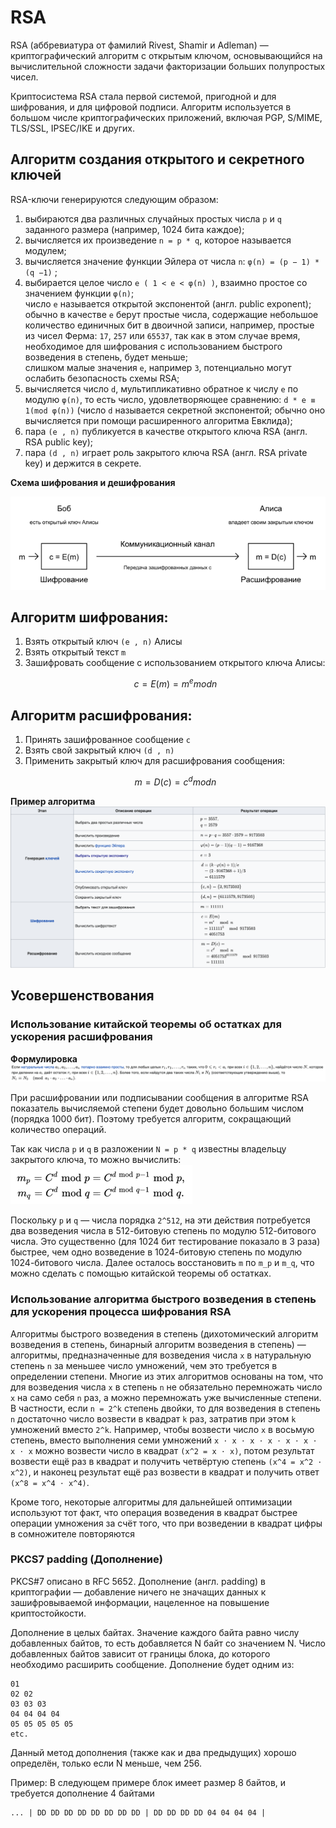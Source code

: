 # RSA

RSA (аббревиатура от фамилий Rivest, Shamir и Adleman) — криптографический алгоритм с открытым ключом, основывающийся на вычислительной сложности задачи факторизации больших полупростых чисел.

Криптосистема RSA стала первой системой, пригодной и для шифрования, и для цифровой подписи. 
Алгоритм используется в большом числе криптографических приложений, включая PGP, S/MIME, TLS/SSL, IPSEC/IKE и других.

## Алгоритм создания открытого и секретного ключей
RSA-ключи генерируются следующим образом:

1) выбираются два различных случайных простых числа 
`p` и `q` заданного размера (например, 1024 бита каждое);
2) вычисляется их произведение
`n = p * q`, которое называется модулем;
3) вычисляется значение функции Эйлера от числа `n`:
`φ(n) = (p − 1) * (q −1)` ;
4) выбирается целое число `e ( 1 < e < φ(n) )`, взаимно простое со значением функции `φ(n)`;\
число `e` называется открытой экспонентой (англ. public exponent);\
обычно в качестве `e` берут простые числа, содержащие небольшое количество единичных бит в двоичной записи, например,
простые из чисел Ферма: `17`, `257` или `65537`, так как в этом случае время, необходимое для шифрования с использованием
быстрого возведения в степень, будет меньше;\
слишком малые значения `e`, например `3`, потенциально могут ослабить безопасность схемы RSA;
5) вычисляется число `d`, мультипликативно обратное к числу `e` по модулю `φ(n)`, то есть число, удовлетворяющее сравнению:
`d * e ≡ 1(mod φ(n))`
(число `d` называется секретной экспонентой; обычно оно вычисляется при помощи расширенного алгоритма Евклида);
6) пара `(e , n)` публикуется в качестве открытого ключа RSA (англ. RSA public key);
7) пара `(d , n)` играет роль закрытого ключа RSA (англ. RSA private key) и держится в секрете.

**Схема шифрования и дешифрования**

![encrypt-decrypt_schema.png](images/encrypt-decrypt_schema.png)

## Алгоритм шифрования:

1) Взять открытый ключ `(e , n)` Алисы 
2) Взять открытый текст `m`
3) Зашифровать сообщение с использованием открытого ключа Алисы:
    ```math
    c = E(m)= m^e mod n
    ```

## Алгоритм расшифрования:

1) Принять зашифрованное сообщение `c`
2) Взять свой закрытый ключ `(d , n)`
3) Применить закрытый ключ для расшифрования сообщения:
    ```math
    m = D(c)= c^d mod n
    ```
   
**Пример алгоритма**\
![Пример алгоритма](images/RSA_example.png)

## Усовершенствования

### Использование китайской теоремы об остатках для ускорения расшифрования

**Формулировка**\
![ctr_form.png](images/ctr_form.png)

При расшифровании или подписывании сообщения в алгоритме RSA показатель вычисляемой степени будет довольно большим числом (порядка 1000 бит). 
Поэтому требуется алгоритм, сокращающий количество операций. 

Так как числа `p` и `q` в разложении `N = p * q` известны владельцу закрытого ключа, то можно вычислить:\
![crt.png](images/crt.png)

Поскольку `p` и `q` — числа порядка `2^512`, на эти действия потребуется два возведения числа в 512-битовую степень по модулю 512-битового числа. 
Это существенно (для 1024 бит тестирование показало в 3 раза) быстрее, чем одно возведение в 1024-битовую степень по модулю 1024-битового числа. 
Далее осталось восстановить 
`m` по `m_p` и `m_q`, что можно сделать с помощью китайской теоремы об остатках.

### Использование алгоритма быстрого возведения в степень для ускорения процесса шифрования RSA

Алгоритмы быстрого возведения в степень (дихотомический алгоритм возведения в степень, бинарный алгоритм возведения в степень) — алгоритмы, предназначенные для возведения числа `x` в натуральную степень `n` за меньшее число умножений, чем это требуется в определении степени.
Многие из этих алгоритмов основаны на том, что для возведения числа `x` в степень `n` не обязательно перемножать число `x` на само себя `n` раз, а можно перемножать уже вычисленные степени. 
В частности, если `n = 2^k` степень двойки, то для возведения в степень `n` достаточно число возвести в квадрат `k` раз, затратив при этом `k` умножений вместо `2^k`. 
Например, чтобы возвести число `x` в восьмую степень, вместо выполнения семи умножений 
`x ⋅ x ⋅ x ⋅ x ⋅ x ⋅ x ⋅ x ⋅ x`
можно возвести число в квадрат `(x^2 = x ⋅ x)`, потом результат возвести ещё раз в квадрат и получить четвёртую степень 
`(x^4 = x^2 ⋅ x^2)`, и наконец результат ещё раз возвести в квадрат и получить ответ `(x^8 = x^4 ⋅ x^4)`.

Кроме того, некоторые алгоритмы для дальнейшей оптимизации используют тот факт, что операция возведения в квадрат быстрее операции умножения за счёт того, что при возведении в квадрат цифры в сомножителе повторяются

### PKCS7 padding (Дополнение)
PKCS#7 описано в RFC 5652.
Дополнение (англ. padding) в криптографии — добавление ничего не значащих данных к зашифровываемой информации, нацеленное на повышение криптостойкости.

Дополнение в целых байтах. Значение каждого байта равно числу добавленных байтов, то есть добавляется N байт со значением N. Число добавленных байтов зависит от границы блока, до которого необходимо расширить сообщение. Дополнение будет одним из:
```
01
02 02
03 03 03
04 04 04 04
05 05 05 05 05
etc.
```

Данный метод дополнения (также как и два предыдущих) хорошо определён, только если N меньше, чем 256.

Пример: В следующем примере блок имеет размер 8 байтов, и требуется дополнение 4 байтами
```
... | DD DD DD DD DD DD DD DD | DD DD DD DD 04 04 04 04 |
```

